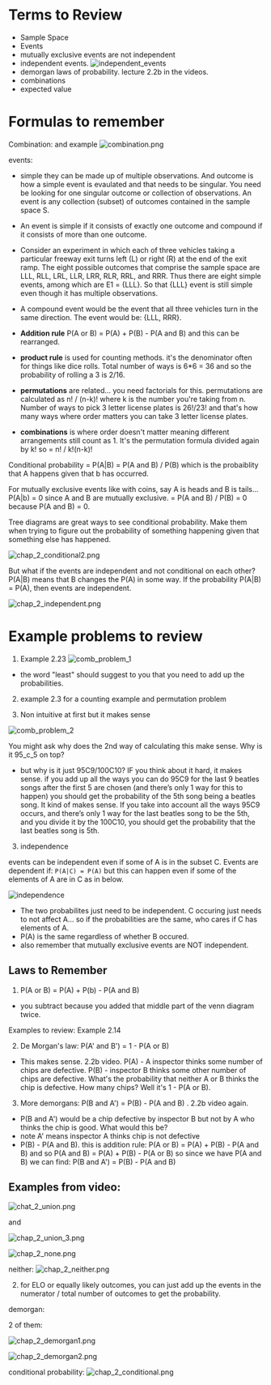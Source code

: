 # Terms to Review
- Sample Space
- Events
- mutually exclusive events are not independent
- independent events.
![independent_events](../images/indepedent_definition.png)
- demorgan laws of probability. lecture 2.2b in the videos.
- combinations
- expected value



# Formulas to remember

Combination:
and example
![combination.png](../images/combination.png)


events: 
- simple they can be made up of multiple observations. And outcome is how a simple event is evaulated and that needs to be singular. You need be looking for one singular outcome or collection of observations. An event is any collection (subset) of outcomes contained in the sample space S. 
- An event is simple if it consists of exactly one outcome and compound if it consists of more than one outcome.
- Consider an experiment in which each of three vehicles taking a particular freeway exit turns left (L) or right (R) at the end of the exit ramp. The eight possible outcomes that comprise the sample space are LLL, RLL, LRL, LLR, LRR, RLR, RRL, and RRR. Thus there are eight simple events, among which are E1 = {LLL}. So that {LLL} event is still simple even though it has multiple observations.
- A compound event would be the event that all three vehicles turn in the same direction. The event would be: {LLL, RRR}.

- **Addition rule** P(A or B) = P(A) + P(B) - P(A and B) and this can be rearranged.

- **product rule** is used for counting methods. it's the denominator often for things like dice rolls. Total number of ways is 6*6 = 36 and so the probability of rolling a 3 is 2/16.

- **permutations** are related... you need factorials for this. permutations are calculated as n! / (n-k)! where k is the number you're taking from n. Number of ways to pick 3 letter license plates is 26!/23! and that's how many ways where order matters you can take 3 letter license plates.

- **combinations** is where order doesn't matter meaning different arrangements still count as 1. It's the permutation formula divided again by k! so = n! / k!(n-k)!

Conditional probability = P(A|B) = P(A and B) / P(B) which is the probaiblity that A happens given that b has occurred.

For mutually exclusive events like with coins, say A is heads and B is tails... P(A|b) = 0 since A and B are mutually exclusive.  = P(A and B) / P(B) = 0 because P(A and B) = 0.


Tree diagrams are great ways to see conditional probability. Make them when trying to figure out the probability of something happening given that something else has happened. 

![chap_2_conditional2.png](../images/chap_2_conditional2.png)

But what if the events are independent and not conditional on each other? P(A|B) means that B changes the P(A) in some way. If the probability P(A|B) = P(A), then events are independent. 

![chap_2_independent.png](../images/chap_2_independent.png)

# Example problems to review

1. Example 2.23
![comb_problem_1](../images/combination_problem_1.png)
- the word "least" should suggest to you that you need to add up the probabilities.

2. example 2.3 for a counting example and permutation problem

2. Non intuitive at first but it makes sense

![comb_problem_2](../images/combination_problem_2.png)

You might ask why does the 2nd way of calculating this make sense. Why is it 95_c_5 on top?
- but why is it just 95C9/100C10? IF you think about it hard, it makes sense. if you add up all the ways you can do 95C9 for the last 9 beatles songs after the first 5 are chosen (and there’s only 1 way for this to happen) you should get the probability of the 5th song being a beatles song. It kind of makes sense. If you take into account all the ways 95C9 occurs, and there’s only 1 way for the last beatles song to be the 5th, and you divide it by the 100C10, you should get the probability that the last beatles song is 5th.

3. independence

events can be independent even if some of A is in the subset C. 
Events are dependent if: `P(A|C) = P(A)` but this can happen even if some of the elements of A are in C as in below.

![independence](../images/independent.png)

- The two probabilites just need to be independent. C occuring just needs to not affect A... so if the probabilities are the same, who cares if C has elements of A.
- P(A) is the same regardless of whether B occured.
- also remember that mutually exclusive events are NOT independent.


## Laws to Remember

1. P(A or B) = P(A) + P(b) - P(A and B)
- you subtract because you added that middle part of the venn diagram twice.

Examples to review: Example 2.14


2. De Morgan's law: P(A' and B') = 1 - P(A or B)
- This makes sense. 2.2b video. P(A) - A inspector thinks some number of chips are defective. P(B) - inspector B thinks some other number of chips are defective. What's the probability that neither A or B thinks the chip is defective. How many chips? Well it's 1 - P(A or B).

3. More demorgans: P(B and A') = P(B) - P(A and B) . 2.2b video again.
- P(B and A') would be a chip defective by inspector B but not by A who thinks the chip is good. What would this be?
- note A' means inspector A thinks chip is not defective
- P(B) - P(A and B). this is addition rule: P(A or B) = P(A) + P(B) - P(A and B) and so P(A and B) = P(A) + P(B) - P(A or B)
so since we have P(A and B) we can find: P(B and A') = P(B) - P(A and B)



## Examples from video:

![chat_2_union.png](../images/chat_2_union.png)

and 

![chap_2_union_3.png](../images/chap_2_union_3.png)

![chap_2_none.png](../images/chap_2_none.png)

neither:
![chap_2_neither.png](../images/chap_2_neither.png)

2. for ELO or equally likely outcomes, you can just add up the events in the numerator / total number of outcomes to get the probability.


demorgan:

2 of them:

![chap_2_demorgan1.png](..%2Fimages%2Fchap_2_demorgan1.png)

![chap_2_demorgan2.png](../images/chap_2_demorgan2.png)

conditional probability:
![chap_2_conditional.png](../images/chap_2_conditional.png)

